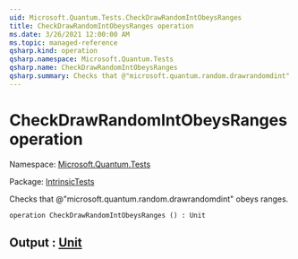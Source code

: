 ```yaml
---
uid: Microsoft.Quantum.Tests.CheckDrawRandomIntObeysRanges
title: CheckDrawRandomIntObeysRanges operation
ms.date: 3/26/2021 12:00:00 AM
ms.topic: managed-reference
qsharp.kind: operation
qsharp.namespace: Microsoft.Quantum.Tests
qsharp.name: CheckDrawRandomIntObeysRanges
qsharp.summary: Checks that @"microsoft.quantum.random.drawrandomdint" obeys ranges.
---
```


# CheckDrawRandomIntObeysRanges operation

Namespace: [Microsoft.Quantum.Tests](xref:Microsoft.Quantum.Tests)

Package: [IntrinsicTests](https://nuget.org/packages/IntrinsicTests)


Checks that @"microsoft.quantum.random.drawrandomdint" obeys ranges.

```qsharp
operation CheckDrawRandomIntObeysRanges () : Unit
```


## Output : [Unit](xref:microsoft.quantum.lang-ref.unit)

